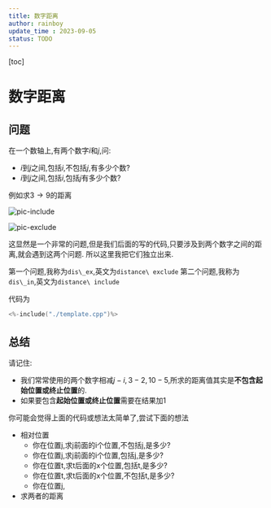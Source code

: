 ```yaml
---
title: 数字距离
author: rainboy
update_time : 2023-09-05
status: TODO
---
```


[toc]

# 数字距离

## 问题

在一个数轴上,有两个数字$i$和$j$,问:

- $i$到$j$之间,包括$i$,不包括$j$,有多少个数?
- $i$到$j$之间,包括$i$,包括$j$有多少个数?

例如求$3 \rightarrow 9$的距离


![pic-include](./asym/pic.svg "include 包含9")

![pic-exclude](./asym/pic-exclude.svg "exclude 不包含9")


这显然是一个非常的问题,但是我们后面的写的代码,只要涉及到两个数字之间的距离,就会遇到这两个问题.
所以这里我把它们独立出来.

第一个问题,我称为``dis\_ex``,英文为``distance\ exclude``
第二个问题,我称为``dis\_in``,英文为``distance\ include``

代码为

```cpp
<%-include("./template.cpp")%>
```

## 总结

请记住:

- 我们常常使用的两个数字相减$j-i,3-2,10-5$,所求的距离值其实是**不包含起始位置或终止位置**的.
- 如果要包含**起始位置或终止位置**需要在结果加$1$

你可能会觉得上面的代码或想法太简单了,尝试下面的想法

- 相对位置
  - 你在位置j,求j前面的i个位置,不包括j,是多少?
  - 你在位置j,求j前面的i个位置,包括j,是多少?
  - 你在位置t,求t后面的x个位置,包括t,是多少?
  - 你在位置t,求t后面的x个位置,不包括t,是多少?
  - 你在位置j,
- 求两者的距离

